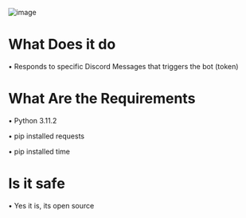 
![image](https://user-images.githubusercontent.com/124511777/218091441-1afcd3f9-0c30-4708-a74e-6eca38dd6cf9.png)


# What Does it do
• Responds to specific Discord Messages that triggers the bot (token)

# What Are the Requirements
• Python 3.11.2

• pip installed requests

• pip installed time

# Is it safe
• Yes it is, its open source
